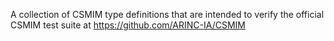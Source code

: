 A collection of CSMIM type definitions that are intended to verify the
official CSMIM test suite at https://github.com/ARINC-IA/CSMIM
